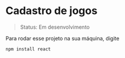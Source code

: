 # Cadastro de jogos

>Status: Em desenvolvimento

Para rodar esse projeto na sua máquina, digite 
```
npm install react
```

